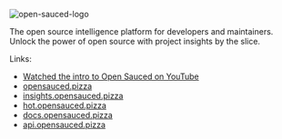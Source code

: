 ![open-sauced-logo](https://user-images.githubusercontent.com/5713670/189433649-c92cadcc-4c63-4cb9-85a3-b249e45dd28d.png)

The open source intelligence platform for developers and maintainers. Unlock the power of open source with project insights by the slice.

Links:
- [Watched the intro to Open Sauced on YouTube](https://www.youtube.com/watch?v=CKbTdYZAvSM&list=PLHyZ0Wz_A44XSYlBAfO2nBqoYaJJ5fdu5)
- [opensauced.pizza](https://opensauced.pizza)
- [insights.opensauced.pizza](https://insights.opensauced.pizza)
- [hot.opensauced.pizza](https://hot.opensauced.pizza)
- [docs.opensauced.pizza](https://docs.opensauced.pizza)
- [api.opensauced.pizza](https://api.opensauced.pizza)
